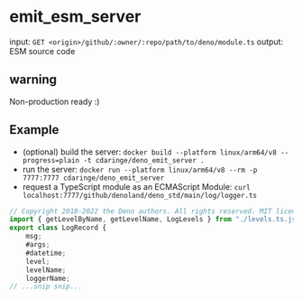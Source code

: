 # emit_esm_server

input: `GET <origin>/github/:owner/:repo/path/to/deno/module.ts`
output: ESM source code

## warning

Non-production ready :)

## Example

- (optional) build the server: `docker build --platform linux/arm64/v8 --progress=plain -t cdaringe/deno_emit_server .`
- run the server: `docker run --platform linux/arm64/v8 --rm -p 7777:7777 cdaringe/deno_emit_server`
- request a TypeScript module as an ECMAScript Module: `curl localhost:7777/github/denoland/deno_std/main/log/logger.ts`

```js
// Copyright 2018-2022 the Deno authors. All rights reserved. MIT license.
import { getLevelByName, getLevelName, LogLevels } from "./levels.ts.js";
export class LogRecord {
    msg;
    #args;
    #datetime;
    level;
    levelName;
    loggerName;
// ...snip snip...
```
